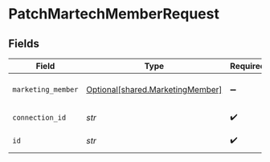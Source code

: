# PatchMartechMemberRequest


## Fields

| Field                                                                      | Type                                                                       | Required                                                                   | Description                                                                |
| -------------------------------------------------------------------------- | -------------------------------------------------------------------------- | -------------------------------------------------------------------------- | -------------------------------------------------------------------------- |
| `marketing_member`                                                         | [Optional[shared.MarketingMember]](../../models/shared/marketingmember.md) | :heavy_minus_sign:                                                         | A member represents a person                                               |
| `connection_id`                                                            | *str*                                                                      | :heavy_check_mark:                                                         | ID of the connection                                                       |
| `id`                                                                       | *str*                                                                      | :heavy_check_mark:                                                         | ID of the Member                                                           |
